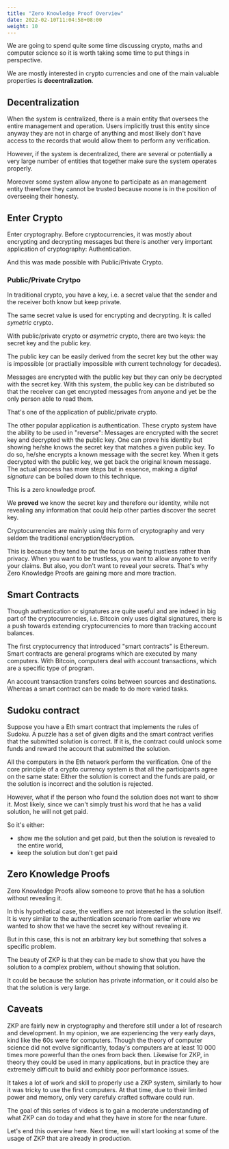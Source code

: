 ```yaml
---
title: "Zero Knowledge Proof Overview"
date: 2022-02-10T11:04:58+08:00
weight: 10
---
```


We are going to spend quite some time discussing crypto,
maths and computer science so it is worth taking some
time to put things in perspective.

We are mostly interested in crypto currencies and
one of the main valuable properties is **decentralization**.

## Decentralization

When the system is centralized, there is a main entity
that oversees the entire management and operation.
Users implicitly trust this entity since anyway they
are not in charge of anything and most likely don't
have access to the records that would allow them to 
perform any verification.

However, if the system is decentralized, there are 
several or potentially a very large number of entities
that together make sure the system operates properly.

Moreover some system allow anyone to participate as
an management entity therefore they cannot be trusted
because noone is in the position of overseeing their 
honesty.

## Enter Crypto

Enter cryptography. Before cryptocurrencies, it was
mostly about encrypting and decrypting messages
but there is another very important application of
cryptography: Authentication.

And this was made possible with Public/Private Crypto.

### Public/Private Crytpo

In traditional crypto, you have a key, i.e. a secret
value that the sender and the receiver both know
but keep private.

The same secret value is used for encrypting and
decrypting. It is called *symetric* crypto.

With public/private crypto or *asymetric* crypto,
there are two keys: the secret key and the public key.

The public key can be easily derived from the secret key
but the other way is impossible (or practially impossible
with current technology for decades).

Messages are encrypted with the public key but they
can only be decrypted with the secret key. With this system,
the public key can be distributed so that the receiver
can get encrypted messages from anyone and yet be the
only person able to read them.

That's one of the application of public/private crypto.

The other popular application is authentication. These
crypto system have the ability to be used in "reverse":
Messages are encrypted with the secret key and
decrypted with the public key. One can prove his identity
but showing he/she knows the secret key that matches
a given public key. To do so, he/she encrypts a known
message with the secret key. When it gets decrypted
with the public key, we get back the original known message.
The actual process has more steps but in essence, making a *digital
signature* can be boiled down to this technique.

This is a zero knowledge proof.

We **proved** we know the secret key and therefore our identity,
while not revealing any information that could help other
parties discover the secret key. 

Cryptocurrencies are mainly using this form of cryptography
and very seldom the traditional encryption/decryption.

This is because they tend to put the focus on being trustless
rather than privacy. When you want to be trustless, you want
to allow anyone to verify your claims. But also, you don't
want to reveal your secrets. That's why Zero Knowledge Proofs
are gaining more and more traction.

## Smart Contracts

Though authentication or signatures are quite useful and 
are indeed in big part of the cryptocurrencies, i.e. Bitcoin
only uses digital signatures, there is a push towards extending
cryptocurrencies to more than tracking account balances.

The first cryptocurrency that introduced "smart contracts" is
Ethereum. Smart contracts are general programs which are
executed by many computers. With Bitcoin, computers deal with
account transactions, which are a specific type of program.

An account transaction transfers coins between sources and destinations.
Whereas a smart contract can be made to do more varied tasks.

## Sudoku contract

Suppose you have a Eth smart contract that implements the rules of Sudoku.
A puzzle has a set of given digits and the smart contract
verifies that the submitted solution is correct.
If it is, the contract could unlock some funds and reward the account
that submitted the solution.

All the computers in the Eth network perform the verification.
One of the core principle of a crypto currency system is that 
all the participants agree on the same state: Either the solution is
correct and the funds are paid, or the solution is incorrect and the
solution is rejected.

However, what if the person who found the solution does not want
to show it. Most likely, since we can't simply trust his word that
he has a valid solution, he will not get paid.

So it's either: 
- show me the solution and get paid, but then the solution is revealed
to the entire world,
- keep the solution but don't get paid

## Zero Knowledge Proofs

Zero Knowledge Proofs allow someone to prove that he has a solution
without revealing it.

In this hypothetical case, the verifiers are not interested in the solution itself.
It is very similar to the authentication scenario from earlier where
we wanted to show that we have the secret key without revealing it.

But in this case, this is not an arbitrary key but something that solves 
a specific problem.

The beauty of ZKP is that they can be made to show that you have the 
solution to a complex problem, without showing that solution.

It could be because the solution has private information, or it
could also be that the solution is very large.

## Caveats

ZKP are fairly new in cryptography and therefore still under a lot of research 
and development. In my opinion, we are experiencing the very early days, kind like the 60s
were for computers. Though the theory of computer science did not evolve 
significantly, today's computers are at least 10 000 times
more powerful than the ones from back then. Likewise for ZKP, in theory they could be
used in many applications, but in practice they are extremely difficult
to build and exhibiy poor performance issues.

It takes a lot of work and skill to properly use a ZKP system, similarly to how
it was tricky to use the first computers. At that time, due to their limited power and memory,
only very carefuly crafted software could run. 

The goal of this series of videos is to gain a moderate understanding of what ZKP
can do today and what they have in store for the near future.

Let's end this overview here. Next time, we will start looking at some of the usage of ZKP
that are already in production.
